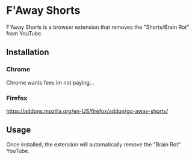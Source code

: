 # F'Away Shorts
F'Away Shorts is a browser extension that removes the "Shorts/Brain Rot" from YouTube.

## Installation

### Chrome
Chrome wants fees im not paying...

### Firefox
https://addons.mozilla.org/en-US/firefox/addon/go-away-shorts/

## Usage
Once installed, the extension will automatically remove the "Brain Rot" YouTube.
